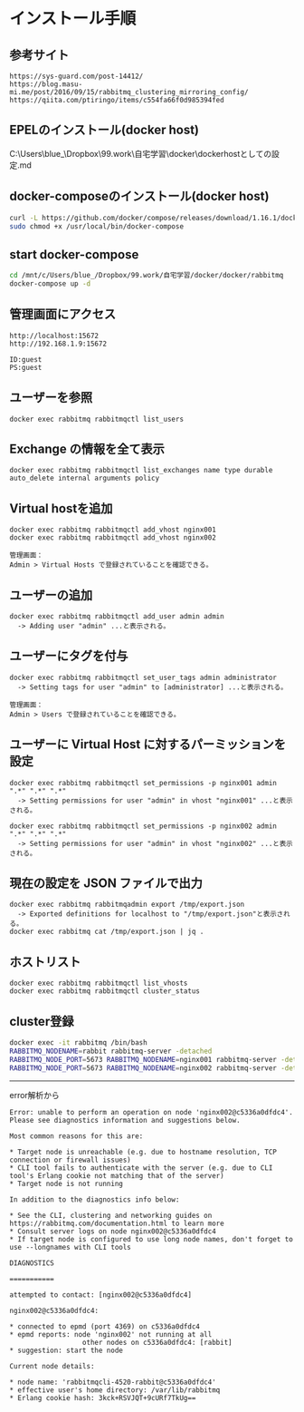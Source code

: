 # インストール手順

## 参考サイト

```url
https://sys-guard.com/post-14412/
https://blog.masu-mi.me/post/2016/09/15/rabbitmq_clustering_mirroring_config/
https://qiita.com/ptiringo/items/c554fa66f0d985394fed
```

## EPELのインストール(docker host)

C:\Users\blue_\Dropbox\99.work\自宅学習\docker\dockerhostとしての設定.md

## docker-composeのインストール(docker host)

```bash
curl -L https://github.com/docker/compose/releases/download/1.16.1/docker-compose-`uname -s`-`uname -m` -o /usr/local/bin/docker-compose
sudo chmod +x /usr/local/bin/docker-compose
```

## start docker-compose

```bash
cd /mnt/c/Users/blue_/Dropbox/99.work/自宅学習/docker/docker/rabbitmq
docker-compose up -d
```

## 管理画面にアクセス

```url
http://localhost:15672
http://192.168.1.9:15672

ID:guest
PS:guest
```

## ユーザーを参照

```docker
docker exec rabbitmq rabbitmqctl list_users
```

## Exchange の情報を全て表示

```docker
docker exec rabbitmq rabbitmqctl list_exchanges name type durable auto_delete internal arguments policy
```

## Virtual hostを追加

```docker
docker exec rabbitmq rabbitmqctl add_vhost nginx001
docker exec rabbitmq rabbitmqctl add_vhost nginx002

管理画面：
Admin > Virtual Hosts で登録されていることを確認できる。
```

## ユーザーの追加

```docker
docker exec rabbitmq rabbitmqctl add_user admin admin
  -> Adding user "admin" ...と表示される。
```

## ユーザーにタグを付与

```docker
docker exec rabbitmq rabbitmqctl set_user_tags admin administrator
  -> Setting tags for user "admin" to [administrator] ...と表示される。

管理画面：
Admin > Users で登録されていることを確認できる。
```

## ユーザーに Virtual Host に対するパーミッションを設定

```docker
docker exec rabbitmq rabbitmqctl set_permissions -p nginx001 admin ".*" ".*" ".*"
  -> Setting permissions for user "admin" in vhost "nginx001" ...と表示される。

docker exec rabbitmq rabbitmqctl set_permissions -p nginx002 admin ".*" ".*" ".*"
  -> Setting permissions for user "admin" in vhost "nginx002" ...と表示される。
```

## 現在の設定を JSON ファイルで出力

```docker
docker exec rabbitmq rabbitmqadmin export /tmp/export.json
  -> Exported definitions for localhost to "/tmp/export.json"と表示される。
docker exec rabbitmq cat /tmp/export.json | jq .
```

## ホストリスト

```docker
docker exec rabbitmq rabbitmqctl list_vhosts
docker exec rabbitmq rabbitmqctl cluster_status
```

## cluster登録

```bash
docker exec -it rabbitmq /bin/bash
RABBITMQ_NODENAME=rabbit rabbitmq-server -detached
RABBITMQ_NODE_PORT=5673 RABBITMQ_NODENAME=nginx001 rabbitmq-server -detached
RABBITMQ_NODE_PORT=5673 RABBITMQ_NODENAME=nginx002 rabbitmq-server -detached
```

---

error解析から

```messages
Error: unable to perform an operation on node 'nginx002@c5336a0dfdc4'. Please see diagnostics information and suggestions below.

Most common reasons for this are:

* Target node is unreachable (e.g. due to hostname resolution, TCP connection or firewall issues)
* CLI tool fails to authenticate with the server (e.g. due to CLI tool's Erlang cookie not matching that of the server)
* Target node is not running

In addition to the diagnostics info below:

* See the CLI, clustering and networking guides on https://rabbitmq.com/documentation.html to learn more
* Consult server logs on node nginx002@c5336a0dfdc4
* If target node is configured to use long node names, don't forget to use --longnames with CLI tools

DIAGNOSTICS

===========

attempted to contact: [nginx002@c5336a0dfdc4]

nginx002@c5336a0dfdc4:

* connected to epmd (port 4369) on c5336a0dfdc4
* epmd reports: node 'nginx002' not running at all
                  other nodes on c5336a0dfdc4: [rabbit]
* suggestion: start the node

Current node details:

* node name: 'rabbitmqcli-4520-rabbit@c5336a0dfdc4'
* effective user's home directory: /var/lib/rabbitmq
* Erlang cookie hash: 3kck+RSVJQT+9cURf7TkUg==
```
